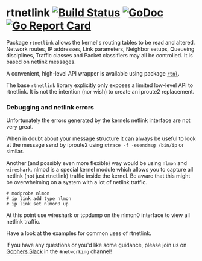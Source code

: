 rtnetlink [![Build Status](https://travis-ci.org/jsimonetti/rtnetlink.svg?branch=master)](https://travis-ci.org/jsimonetti/rtnetlink) [![GoDoc](https://godoc.org/github.com/jsimonetti/rtnetlink?status.svg)](https://godoc.org/github.com/jsimonetti/rtnetlink) [![Go Report Card](https://goreportcard.com/badge/github.com/jsimonetti/rtnetlink)](https://goreportcard.com/report/github.com/jsimonetti/rtnetlink)
=======

Package `rtnetlink` allows the kernel's routing tables to be read and
altered. Network routes, IP addresses, Link parameters, Neighbor setups,
Queueing disciplines, Traffic classes and Packet classifiers may all be
controlled. It is based on netlink messages.

A convenient, high-level API wrapper is available using package
[`rtnl`](https://godoc.org/github.com/jsimonetti/rtnetlink/rtnl).

The base `rtnetlink` library explicitly only exposes a limited low-level API to
rtnetlink. It is not the intention (nor wish) to create an iproute2
replacement.

### Debugging and netlink errors
Unfortunately the errors generated by the kernels netlink interface are
not very great.

When in doubt about your message structure it can always be useful to
look at the message send by iproute2 using `strace -f -esendmsg /bin/ip`
or similar.

Another (and possibly even more flexible) way would be using `nlmon` and
`wireshark`. nlmod is a special kernel module which allows you to
capture all netlink (not just rtnetlink) traffic inside the kernel. Be
aware that this might be overwhelming on a system with a lot of netlink
traffic.

```
# modprobe nlmon
# ip link add type nlmon
# ip link set nlmon0 up
```

At this point use wireshark or tcpdump on the nlmon0 interface to view
all netlink traffic.

Have a look at the examples for common uses of rtnetlink.

If you have any questions or you'd like some guidance, please join us on
[Gophers Slack](https://invite.slack.golangbridge.org) in the `#networking`
channel!
